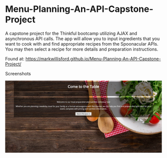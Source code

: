 # Menu-Planning-An-API-Capstone-Project
A capstone project for the Thinkful bootcamp utilizing AJAX and asynchronous API calls.
The app will allow you to input ingredients that you want to cook with and find appropriate recipes from the Spoonacular APIs. You may then select a recipe for more details and preparation instructions.  

Found at: https://markwillisford.github.io/Menu-Planning-An-API-Capstone-Project/

Screenshots

![Alt text](ScreenShots/LandingScreen.png?raw=true "Landing Screen")
